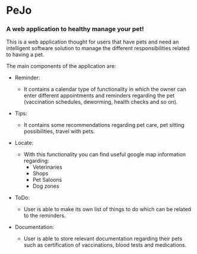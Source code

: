 # PeJo

### A web application to healthy manage your pet!

This is a web application thought for users that have pets and need an intelligent software solution
to manage the different responsibilities related to having a pet.

The main components of the application are:

- Reminder: 
  - It contains a calendar type of functionality in which the owner can enter different appointments and
    reminders regarding the pet (vaccination schedules, deworming, health checks and so on).

- Tips:
  - It contains some recommendations regarding pet care, pet sitting possibilities, travel with pets.

- Locate:
  - With this functionality you can find useful google map information regarding:
    - Veterinaries
    - Shops
    - Pet Saloons
    - Dog zones

- ToDo:
  - User is able to make its own list of things to do which can be related to the reminders.

- Documentation:
  - User is able to store relevant documentation regarding their pets such as certification of vaccinations, blood tests
    and medications.
